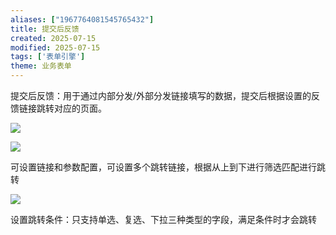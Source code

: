 ```yaml
---
aliases: ["1967764081545765432"]
title: 提交后反馈
created: 2025-07-15
modified: 2025-07-15
tags: ['表单引擎']
theme: 业务表单
---
```


提交后反馈：用于通过内部分发/外部分发链接填写的数据，提交后根据设置的反馈链接跳转对应的页面。

![](https://myhelpdoc.oss-cn-heyuan.aliyuncs.com/mdimages/3ea79a3a7a2de149986da71e1d54f3ec.jpg)

![](https://myhelpdoc.oss-cn-heyuan.aliyuncs.com/mdimages/f5706f78bfaa24becb96078cf840aaf9.jpg)

可设置链接和参数配置，可设置多个跳转链接，根据从上到下进行筛选匹配进行跳转

![](https://myhelpdoc.oss-cn-heyuan.aliyuncs.com/mdimages/d5472fead01a6c0ea7e894af44500e65.jpg)

设置跳转条件：只支持单选、复选、下拉三种类型的字段，满足条件时才会跳转

